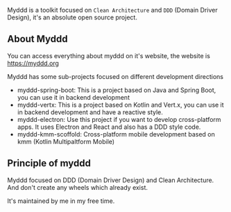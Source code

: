 Myddd is a toolkit focused on `Clean Architecture` and `DDD` (Domain Driver Design), it's an absolute open source project.

## About Myddd

You can access everything about myddd on it's website, the website is https://myddd.org

Myddd has some sub-projects focused on different development directions

 * myddd-spring-boot: This is a project based on Java and Spring Boot, you can use it in backend development
 * myddd-vertx: This is a project based on Kotlin and Vert.x, you can use it in backend development and have a reactive style.
 * myddd-electron: Use this project if you want to develop cross-platform apps. It uses Electron and React and also has a DDD style code.
 * myddd-kmm-scoffold: Cross-platform mobile development based on kmm (Kotlin Multipaltform Mobile)

## Principle of myddd

Myddd focused on DDD (Domain Driver Design) and Clean Architecture. And don't create any wheels which already exist. 

It's maintained by me in my free time.
